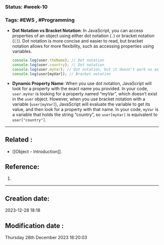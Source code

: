 
### Status: #week-10

### Tags: #EWS  , #Programming 


- **Dot Notation vs Bracket Notation**: In JavaScript, you can access properties of an object using either dot notation (`.`) or bracket notation (`[]`). Dot notation is more concise and easier to read, but bracket notation allows for more flexibility, such as accessing properties using variables.
    
    ```javascript
    console.log(user.theName); // Dot notation
    console.log(user.country); // Dot notation
    console.log(user.myVar); // Dot notation, but it doesn't work as expected
    console.log(user[myVar]); // Bracket notation
    ```
    
- **Dynamic Property Name**: When you use dot notation, JavaScript will look for a property with the exact name you provided. In your code, `user.myVar` is looking for a property named “myVar”, which doesn’t exist in the `user` object. However, when you use bracket notation with a variable (`user[myVar]`), JavaScript will evaluate the variable to get its value, and then look for a property with that name. In your code, `myVar` is a variable that holds the string “country”, so `user[myVar]` is equivalent to `user["country"]`.
    



______________________________________________________________________


## Related : 

- [[Object – Introduction]].

## Reference: 

1.  


---

  ## Creation date: 
  
  2023-12-28 18:18 
  
  
   ## Modification date :
   
   Thursday 28th December 2023 18:20:03